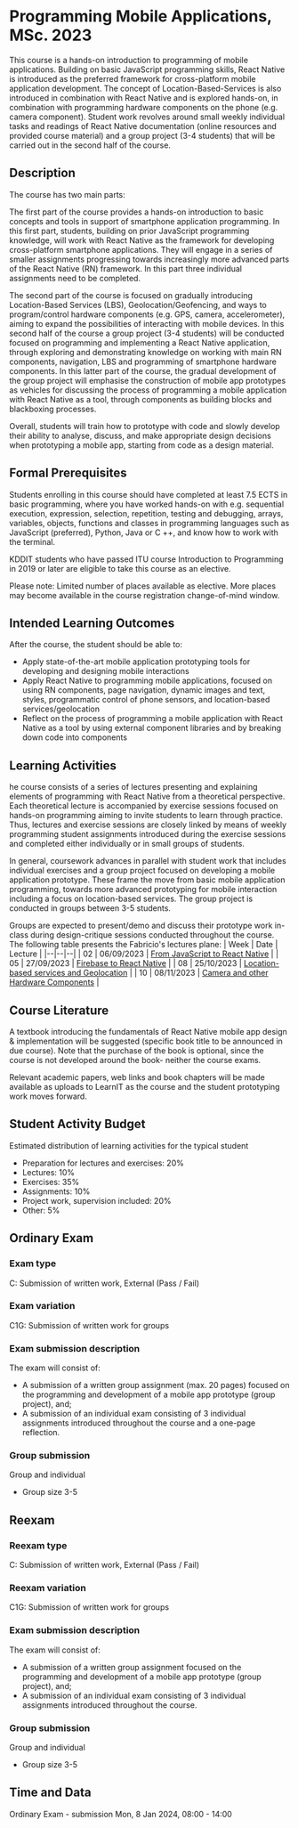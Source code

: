 
# Programming Mobile Applications, MSc. 2023

This course is a hands-on introduction to programming of mobile applications. Building on basic JavaScript programming skills, React Native is introduced as the preferred framework for cross-platform mobile application development. The concept of Location-Based-Services is also introduced in combination with React Native and is explored hands-on, in combination with programming hardware components on the phone (e.g. camera component). Student work revolves around small weekly individual tasks and readings of React Native documentation (online resources and provided course material) and a group project (3-4 students) that will be carried out in the second half of the course.

## Description

The course has two main parts: 

The first part of the course provides a hands-on introduction to basic concepts and tools in support of smartphone application programming. In this first part, students, building on prior JavaScript programming knowledge, will work with React Native as the framework for developing cross-platform smartphone applications. They will engage in a series of smaller assignments progressing towards increasingly more advanced parts of the React Native (RN) framework. In this part three individual assignments need to be completed.  

The second part of the course is focused on gradually introducing Location-Based Services (LBS), Geolocation/Geofencing, and ways to program/control hardware components (e.g. GPS, camera, accelerometer), aiming to expand the possibilities of interacting with mobile devices. In this second half of the course a group project (3-4 students) will be conducted focused on programming and implementing a React Native application, through exploring and demonstrating knowledge on working with main RN components, navigation, LBS and programming of smartphone hardware components. In this latter part of the course, the gradual development of the group project will emphasise the construction of mobile app prototypes as vehicles for discussing the process of programming a mobile application with React Native as a tool, through components as building blocks and blackboxing processes. 

Overall, students will train how to prototype with code and slowly develop their ability to analyse, discuss, and make appropriate design decisions when prototyping a mobile app, starting from code as a design material. 

## Formal Prerequisites

Students enrolling in this course should have completed at least 7.5 ECTS in basic programming, where you have worked hands-on with e.g. sequential execution, expression, selection, repetition, testing and debugging, arrays, variables, objects, functions and classes in programming languages such as JavaScript (preferred), Python, Java or C ++, and know how to work with the terminal. 

KDDIT students who have passed ITU course Introduction to Programming in 2019 or later are eligible to take this course as an elective. 

Please note: Limited number of places available as elective. More places may become available in the course registration change-of-mind window. 

## Intended Learning Outcomes

After the course, the student should be able to:

- Apply state-of-the-art mobile application prototyping tools for developing and designing mobile interactions
- Apply React Native to programming mobile applications, focused on using RN components, page navigation, dynamic images and text, styles, programmatic control of phone sensors, and location-based services/geolocation
- Reflect on the process of programming a mobile application with React Native as a tool by using external component libraries and by breaking down code into components

## Learning Activities

he course consists of a series of lectures presenting and explaining elements of programming with React Native from a theoretical perspective. Each theoretical lecture is accompanied by exercise sessions focused on hands-on programming aiming to invite students to learn through practice. Thus, lectures and exercise sessions are closely linked by means of weekly programming student assignments introduced during the exercise sessions and completed either individually or in small groups of students.

In general, coursework advances in parallel with student work that includes individual exercises and a group project focused on developing a mobile application prototype. These frame the move from basic mobile application programming, towards more advanced prototyping for mobile interaction including a focus on location-based services. The group project is conducted in groups between 3-5 students. 

Groups are expected to present/demo and discuss their prototype work in-class during design-critique sessions conducted throughout the course. The following table presents the Fabricio's lectures plane:
| Week | Date | Lecture |
|--|--|--|
| 02 | 06/09/2023 | [From JavaScript to React Native](lecture02) |
| 05 | 27/09/2023 | [Firebase to React Native](lecture05) |
| 08 | 25/10/2023 | [Location-based services and Geolocation](lecture08) |
| 10 | 08/11/2023 | [Camera and other Hardware Components](lecture10) |

## Course Literature

A textbook introducing the fundamentals of React Native mobile app design & implementation will be suggested (specific book title to be announced in due course). Note that the purchase of the book is optional, since the course is not developed around the book- neither the course exams. 

Relevant academic papers, web links and book chapters will be made available as uploads to LearnIT as the course and the student prototyping work moves forward.

## Student Activity Budget

Estimated distribution of learning activities for the typical student

- Preparation for lectures and exercises: 20%
- Lectures: 10%
- Exercises: 35%
- Assignments: 10%
- Project work, supervision included: 20%
- Other: 5%

## Ordinary Exam

### Exam type

C: Submission of written work, External (Pass / Fail)

### Exam variation

C1G: Submission of written work for groups

### Exam submission description

The exam will consist of:

- A submission of a written group assignment (max. 20 pages) focused on the programming and development of a mobile app prototype (group project), and;
- A submission of an individual exam consisting of 3 individual assignments introduced throughout the course and a one-page reflection.

### Group submission

Group and individual

- Group size 3-5

## Reexam

### Reexam type

C: Submission of written work, External (Pass / Fail)

### Reexam variation

C1G: Submission of written work for groups

### Exam submission description

The exam will consist of:

- A submission of a written group assignment focused on the programming and development of a mobile app prototype (group project), and;
- A submission of an individual exam consisting of 3 individual assignments introduced throughout the course.

### Group submission

Group and individual

- Group size 3-5

## Time and Data

Ordinary Exam - submission Mon, 8 Jan 2024, 08:00 - 14:00
